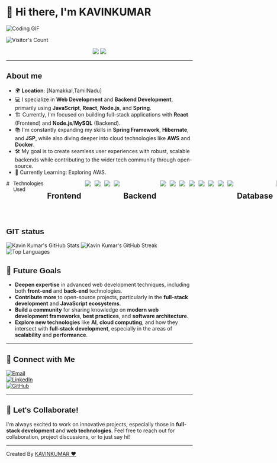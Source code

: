 # 👋 Hi there, I'm **KAVINKUMAR**
![Coding GIF](https://media.giphy.com/media/SWoSkN6DxTszqIKEqv/giphy.gif)


<p align="left"><img src="https://profile-counter.glitch.me/{jkavinkumar3113}/count.svg" alt="Visitor's Count" /></p>

<p align="center">

  <img src="https://img.shields.io/badge/Frontend%20Developer-%23000.svg?style=for-the-badge&logo=frontenddeveloper&logoColor=white"/>
  <img src="https://img.shields.io/badge/Backend%20Developer-%2300BFFF.svg?style=for-the-badge&logo=backenddeveloper&logoColor=white"/>
  
</p>

---

## <span style="font-family: 'Arial', sans-serif;">About me</span> 

- 🌍 **Location**: [Namakkal,TamilNadu]  
- 💻 I specialize in **Web Development** and **Backend Development**, primarily using **JavaScript**, **React**, **Node.js**, and **Spring**.
- 🏗️ Currently, I'm focused on building full-stack applications with **React** (Frontend) and **Node.js**/**MySQL** (Backend).
- 📚 I'm constantly expanding my skills in **Spring Framework**, **Hibernate**, and **JSP**, while also diving deeper into cloud technologies like **AWS** and **Docker**.
- 🛠️ My goal is to create seamless user experiences with robust, scalable backends while contributing to the wider tech community through open-source.
- 🌱 Currently Learning: Exploring AWS.

<div style="display: flex; gap: 10px;">
# <span style="font-family: 'Arial', sans-serif;">Technologies Used</span>

## Frontend
<img src="https://img.shields.io/badge/HTML-%23E34F26.svg?style=for-the-badge&logo=html5&logoColor=white" />
<img src="https://img.shields.io/badge/CSS-%231572B6.svg?style=for-the-badge&logo=css3&logoColor=white" />
<img src="https://img.shields.io/badge/JavaScript-%23F7DF1E.svg?style=for-the-badge&logo=javascript&logoColor=white" />
<img src="https://img.shields.io/badge/React-%2320232a.svg?style=for-the-badge&logo=react&logoColor=61DAFB" />

## Backend
<img src="https://img.shields.io/badge/Node.js-%23339933.svg?style=for-the-badge&logo=node.js&logoColor=white" />
<img src="https://img.shields.io/badge/Java-%23F7DF1E.svg?style=for-the-badge&logo=java&logoColor=white" />
<img src="https://img.shields.io/badge/JSP-%23F7DF1E.svg?style=for-the-badge&logo=java&logoColor=white" />
<img src="https://img.shields.io/badge/JDBC-%23000000.svg?style=for-the-badge&logo=oracle&logoColor=white" />
<img src="https://img.shields.io/badge/Java_Servlet-%23F7DF1E.svg?style=for-the-badge&logo=java&logoColor=white" />
<img src="https://img.shields.io/badge/Hibernate-%23f3f3f3.svg?style=for-the-badge&logo=hibernate&logoColor=59666C" />
<img src="https://img.shields.io/badge/Spring-%236DB33F.svg?style=for-the-badge&logo=spring&logoColor=white" />
<img src="https://img.shields.io/badge/Spring_Boot-%236DB33F.svg?style=for-the-badge&logo=spring-boot&logoColor=white" />

## Database
<img src="https://img.shields.io/badge/MySQL-%2300f.svg?style=for-the-badge&logo=mysql&logoColor=white" />

## Scripting & Misc
<img src="https://img.shields.io/badge/Python-%233776AB.svg?style=for-the-badge&logo=python&logoColor=white" />
</div>

## <span style="font-family: 'Arial', sans-serif;">GIT status</span> 
<p >
  <img src="https://github-readme-stats.vercel.app/api?username=kavinkumar3113&show_icons=true&theme=tokyonight" alt="Kavin Kumar's GitHub Stats" />
  <img src="https://github-readme-streak-stats.herokuapp.com/?user=kavinkumar3113&theme=tokyonight" alt="Kavin Kumar's GitHub Streak" />
  <img src="https://github-readme-stats.vercel.app/api/top-langs/?username=kavinkumar3113&layout=compact&theme=tokyonight" alt="Top Languages" />
</p>

## 🎯 <span style="font-family: 'Arial', sans-serif;">Future Goals</span>

- **Deepen expertise** in advanced web development techniques, including both **front-end** and **back-end** technologies.
- **Contribute more** to open-source projects, particularly in the **full-stack development** and **JavaScript ecosystems**.
- **Build a community** for sharing knowledge on **modern web development frameworks**, **best practices**, and **software architecture**.
- **Explore new technologies** like **AI**, **cloud computing**, and how they intersect with **full-stack development**, especially in the areas of **scalability** and **performance**.

---

## 🤝 <span style="font-family: 'Arial', sans-serif;">Connect with Me</span>


<p>
  <a href="Mailto:kavinkumar3113@gmail.com">
    <img src="https://img.shields.io/badge/Email-%23D14836.svg?style=for-the-badge&logo=gmail&logoColor=white" alt="Email">
  </a><br>
  <a href="https://www.linkedin.com/in/kavinkumar-s-248655291/">
    <img src="https://img.shields.io/badge/LinkedIn-%230A66C2.svg?style=for-the-badge&logo=linkedin&logoColor=white" alt="LinkedIn">
  </a><br>
  <a href="https://github.com/Kavinkumar3113">
    <img src="https://img.shields.io/badge/GitHub-%2312100E.svg?style=for-the-badge&logo=github&logoColor=white" alt="GitHub">
  </a><br>
 
  </a>
</p>

---

## 💬 <span style="font-family: 'Arial', sans-serif;">Let's Collaborate!</span>

I'm always excited to work on innovative projects, especially those in **full-stack development** and **web technologies**. Feel free to reach out for collaboration, project discussions, or to just say hi!


---

Created By [KAVINKUMAR ❤️](https://github.com/kavinkumar3113)
